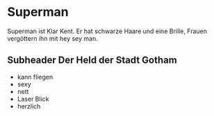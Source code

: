 # Superman
Superman ist Klar Kent. Er hat schwarze Haare und eine Brille, Frauen vergöttern ihn mit hey sey man.
## Subheader Der Held der Stadt Gotham

* kann fliegen
* sexy
* nett
* Laser Blick
* herzlich

